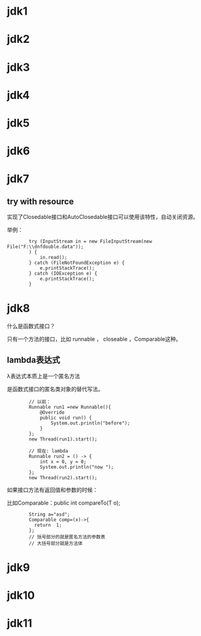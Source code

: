 # jdk1

# jdk2

# jdk3

# jdk4

# jdk5

# jdk6

# jdk7

## try with resource

实现了Closedable接口和AutoClosedable接口可以使用该特性，自动关闭资源。

举例：

```
        try (InputStream in = new FileInputStream(new File("F:\\dnfdouble.data"));
        ) {
            in.read();
        } catch (FileNotFoundException e) {
            e.printStackTrace();
        } catch (IOException e) {
            e.printStackTrace();
        }
```



# jdk8

什么是函数式接口？

只有一个方法的接口，比如 runnable ， closeable ，Comparable这种。

## lambda表达式

 λ表达式本质上是一个匿名方法 

是函数式接口的匿名类对象的替代写法。

```
        // 以前：
        Runnable run1 =new Runnable(){
            @Override
            public void run() {
                System.out.println("before");
            }
        };
        new Thread(run1).start();
        
        // 现在: lambda
        Runnable run2 = () -> {
            int x = 0, y = 0;
            System.out.println("now ");
        };
        new Thread(run2).start();
```

如果接口方法有返回值和参数的时候：

比如Comparable：public int compareTo(T o);

```
        String a="asd";
        Comparable comp=(x)->{
          return  1;
        };
        // 括号部分的就是匿名方法的参数表
        // 大括号部分就是方法体
```



# jdk9

# jdk10

# jdk11



